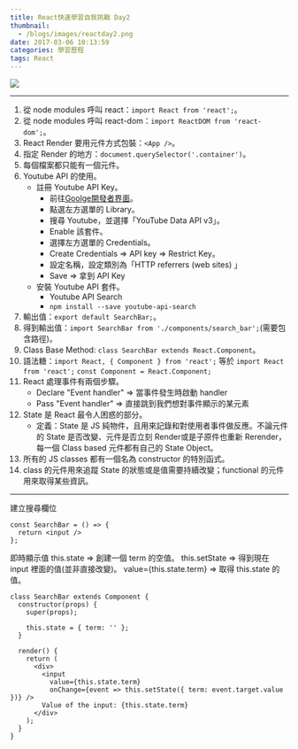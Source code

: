 ```yaml
---
title: React快速學習自我挑戰 Day2
thumbnail:
  - /blogs/images/reactday2.png
date: 2017-03-06 10:13:59
categories: 學習歷程
tags: React
---
```

<img src="/blogs/images/reactday2.png">

***
1. 從 node modules 呼叫 react：`import React from 'react';`。
2. 從 node modules 呼叫 react-dom：`import ReactDOM from 'react-dom';`。
3. React Render 要用元件方式包裝：`<App />`。
4. 指定 Render 的地方：`document.querySelector('.container')`。
5. 每個檔案都只能有一個元件。
6. Youtube API 的使用。
    - 註冊 Youtube API Key。
        * 前往[Goolge開發者界面](https://console.developers.google.com)。
        * 點選左方選單的 Library。
        * 搜尋 Youtube，並選擇「YouTube Data API v3」。
        * Enable 該套件。
        * 選擇左方選單的 Credentials。
        * Create Credentials => API key => Restrict Key。
        * 設定名稱，設定類別為「HTTP referrers (web sites) 」
        * Save => 拿到 API Key
    - 安裝 Youtube API 套件。
        * Youtube API Search
        * `npm install --save youtube-api-search`
7. 輸出值：`export default SearchBar;`。
8. 得到輸出值：`import SearchBar from './components/search_bar';`(需要包含路徑)。
9. Class Base Method: `class SearchBar extends React.Component`。
10. 語法糖：`import React, { Component } from 'react';` 等於
    `import React from 'react';`
    `const Component = React.Component;`
11. React 處理事件有兩個步驟。
    - Declare "Event handler" => 當事件發生時啟動 handler
    - Pass "Event handler" => 直接跳到我們想對事件顯示的某元素
12. State 是 React 最令人困惑的部分。
    - 定義：State 是 JS 純物件，且用來記錄和對使用者事件做反應。不論元件的 State 是否改變、元件是否立刻 Render或是子原件也重新 Rerender，每一個 Class based 元件都有自己的 State Object。
13. 所有的 JS classes 都有一個名為 constructor 的特別函式。
14. class 的元件用來追蹤 State 的狀態或是值需要持續改變；functional 的元件用來取得某些資訊。

***
建立搜尋欄位
```
const SearchBar = () => {
  return <input />
};
```
即時顯示值
this.state => 創建一個 term 的空值。
this.setState => 得到現在 input 裡面的值(並非直接改變)。
value={this.state.term} => 取得 this.state 的值。
```
class SearchBar extends Component {
  constructor(props) {
    super(props);

    this.state = { term: '' };
  }

  render() {
    return (
      <div>
        <input
          value={this.state.term}
          onChange={event => this.setState({ term: event.target.value })} />
        Value of the input: {this.state.term}
      </div>
    );
  }
}
```
